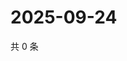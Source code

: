 # 2025-09-24

共 0 条

<!-- BEGIN ZHIHUQUESTIONS -->
<!-- 最后更新时间 Wed Sep 24 2025 22:10:16 GMT+0800 (China Standard Time) -->

<!-- END ZHIHUQUESTIONS -->
